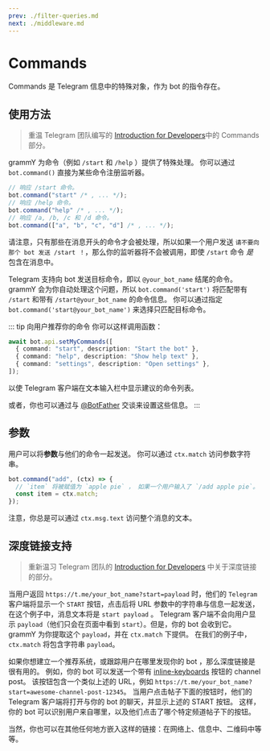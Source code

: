 ```yaml
---
prev: ./filter-queries.md
next: ./middleware.md
---
```


# Commands

Commands 是 Telegram 信息中的特殊对象，作为 bot 的指令存在。

## 使用方法

> 重温 Telegram 团队编写的 [Introduction for Developers](https://core.telegram.org/bots#commands)中的 Commands 部分。

grammY 为命令（例如 `/start` 和 `/help` ）提供了特殊处理。
你可以通过 `bot.command()` 直接为某些命令注册监听器。

```ts
// 响应 /start 命令。
bot.command("start" /* , ... */);
// 响应 /help 命令。
bot.command("help" /* , ... */);
// 响应 /a, /b, /c 和 /d 命令。
bot.command(["a", "b", "c", "d"] /* , ... */);
```

请注意，只有那些在消息开头的命令才会被处理，所以如果一个用户发送 `请不要向那个 bot 发送 /start ！`，那么你的监听器将不会被调用，即使 `/start` 命令 _是_ 包含在消息中。

Telegram 支持向 bot 发送目标命令，即以 `@your_bot_name` 结尾的命令。
grammY 会为你自动处理这个问题，所以 `bot.command('start')` 将匹配带有 `/start` 和带有 `/start@your_bot_name` 的命令信息。
你可以通过指定 `bot.command('start@your_bot_name')` 来选择只匹配目标命令。

::: tip 向用户推荐你的命令
你可以这样调用函数：

```ts
await bot.api.setMyCommands([
  { command: "start", description: "Start the bot" },
  { command: "help", description: "Show help text" },
  { command: "settings", description: "Open settings" },
]);
```

以使 Telegram 客户端在文本输入栏中显示建议的命令列表。

或者，你也可以通过与 [@BotFather](https://t.me/BotFather) 交谈来设置这些信息。
:::

## 参数

用户可以将**参数**与他们的命令一起发送。
你可以通过 `ctx.match` 访问参数字符串。

```ts
bot.command("add", (ctx) => {
  // `item` 将被赋值为 `apple pie` ， 如果一个用户输入了 `/add apple pie`。
  const item = ctx.match;
});
```

注意，你总是可以通过 `ctx.msg.text` 访问整个消息的文本。

## 深度链接支持

> 重新温习 Telegram 团队的 [Introduction for Developers](https://core.telegram.org/bots#deep-linking) 中关于深度链接的部分。

当用户返回 `https://t.me/your_bot_name?start=payload` 时，他们的 `Telegram` 客户端将显示一个 `START` 按钮，点击后将 URL 参数中的字符串与信息一起发送，在这个例子中，消息文本将是 `start payload` 。
Telegram 客户端不会向用户显示 `payload`（他们只会在页面中看到 `start`）。但是，你的 bot 会收到它。
grammY 为你提取这个 `payload`，并在 `ctx.match` 下提供。
在我们的例子中，`ctx.match` 将包含字符串 `payload`。

如果你想建立一个推荐系统，或跟踪用户在哪里发现你的 bot ，那么深度链接是很有用的。
例如，你的 bot 可以发送一个带有 [inline-keyboards](../plugins/keyboard.md#inline-keyboards) 按钮的 channel post。
该按钮包含一个类似上述的 URL，例如 `https://t.me/your_bot_name?start=awesome-channel-post-12345`。
当用户点击帖子下面的按钮时，他们的 Telegram 客户端将打开与你的 bot 的聊天，并显示上述的 START 按钮。
这样，你的 bot 可以识别用户来自哪里，以及他们点击了哪个特定频道帖子下的按钮。

当然，你也可以在其他任何地方嵌入这样的链接：在网络上、信息中、二维码中等等。
